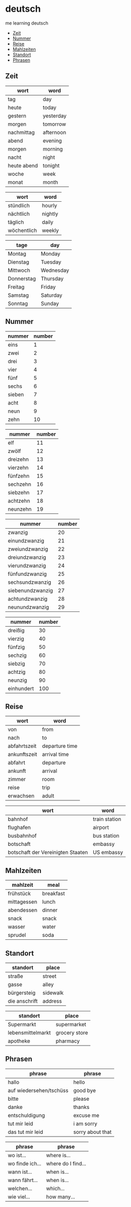 # deutsch
me learning deutsch

* [Zeit](#zeit)
* [Nummer](#nummer)
* [Reise](#reise)
* [Mahlzeiten](#mahlzeiten)
* [Standort](#standort)
* [Phrasen](#phrasen)

## Zeit

wort | word
-----|-----
tag | day
heute | today
gestern | yesterday
morgen | tomorrow
nachmittag | afternoon
abend | evening
morgen | morning
nacht | night
heute abend | tonight
woche | week
monat | month

wort | word
-----|------
stündlich | hourly
nächtlich | nightly
täglich | daily
wöchentlich | weekly

tage | day
-----|----
Montag | Monday
Dienstag | Tuesday
Mittwoch | Wednesday
Donnerstag | Thursday
Freitag | Friday
Samstag | Saturday
Sonntag | Sunday


## Nummer

nummer | number
-------|-------
eins | 1
zwei | 2
drei | 3
vier | 4
fünf | 5
sechs | 6
sieben | 7
acht | 8
neun | 9
zehn | 10

nummer | number
-------|-------
elf | 11
zwölf | 12
dreizehn | 13
vierzehn | 14
fünfzehn | 15
sechzehn | 16
siebzehn | 17
achtzehn | 18
neunzehn | 19

nummer | number
-------|-------
zwanzig | 20
einundzwanzig | 21
zweiundzwanzig | 22
dreiundzwanzig | 23
vierundzwanzig | 24
fünfundzwanzig | 25
sechsundzwanzig | 26
siebenundzwanzig | 27
achtundzwanzig | 28
neunundzwanzig | 29

nummer | number
-------|-------
dreißig | 30
vierzig | 40
fünfzig | 50
sechzig | 60
siebzig | 70
achtzig | 80
neunzig | 90
einhundert | 100


## Reise

wort   | word
-------|-----
von    | from
nach   | to
abfahrtszeit | departure time
ankunftszeit | arrival time
abfahrt | departure
ankunft | arrival
zimmer | room
reise  | trip
erwachsen | adult

wort | word
-----|-----
bahnhof | train station
flughafen | airport
busbahnhof | bus station
botschaft | embassy
botschaft der Vereinigten Staaten | US embassy

## Mahlzeiten

mahlzeit | meal
---------|-----
frühstück | breakfast
mittagessen | lunch
abendessen | dinner
snack | snack
wasser | water
sprudel | soda

## Standort

standort | place
---------|------
straße | street
gasse | alley
bürgersteig | sidewalk
die anschrift | address

standort | place
---------|------
Supermarkt | supermarket
lebensmittelmarkt | grocery store
apotheke | pharmacy

## Phrasen

phrase | phrase
-------|-------
hallo | hello
auf wiedersehen/tschüss | good bye
bitte | please
danke | thanks
entschuldigung | excuse me
tut mir leid | i am sorry 
das tut mir leid | sorry about that

phrase | phrase
-------|-------
wo ist...  | where is...
wo finde ich... | where do I find...
wann ist... | when is...
wann fährt... | when is...
welchen... | which...
wie viel... | how many...
